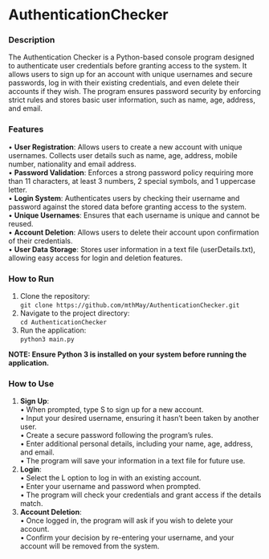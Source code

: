 # AuthenticationChecker
### Description
The Authentication Checker is a Python-based console program designed to authenticate user credentials before granting access to the system. It allows users to sign up for an account with unique usernames and secure passwords, log in with their existing credentials, and even delete their accounts if they wish. The program ensures password security by enforcing strict rules and stores basic user information, such as name, age, address, and email.

### Features
• **User Registration**: Allows users to create a new account with unique usernames. Collects user details such as name, age, address, mobile number, nationality and email address.<br>
• **Password Validation**: Enforces a strong password policy requiring more than 11 characters, at least 3 numbers, 2 special symbols, and 1 uppercase letter.<br>
• **Login System**: Authenticates users by checking their username and password against the stored data before granting access to the system.<br>
• **Unique Usernames**: Ensures that each username is unique and cannot be reused.<br>
• **Account Deletion**: Allows users to delete their account upon confirmation of their credentials.<br>
• **User Data Storage**: Stores user information in a text file (userDetails.txt), allowing easy access for login and deletion features.<br>

### How to Run
1. Clone the repository:<br>
   ```git clone https://github.com/mthMay/AuthenticationChecker.git```
2. Navigate to the project directory:<br>
   ```cd AuthenticationChecker```
3. Run the application:<br>
   ```python3 main.py```

**NOTE: Ensure Python 3 is installed on your system before running the application.**

### How to Use
1. **Sign Up**:<br>
• When prompted, type S to sign up for a new account.<br>
• Input your desired username, ensuring it hasn’t been taken by another user.<br>
• Create a secure password following the program’s rules.<br>
• Enter additional personal details, including your name, age, address, and email.<br>
• The program will save your information in a text file for future use.
2. **Login**:<br>
• Select the L option to log in with an existing account.<br>
• Enter your username and password when prompted.<br>
• The program will check your credentials and grant access if the details match.
3. **Account Deletion**:<br>
• Once logged in, the program will ask if you wish to delete your account.<br>
• Confirm your decision by re-entering your username, and your account will be removed from the system.
